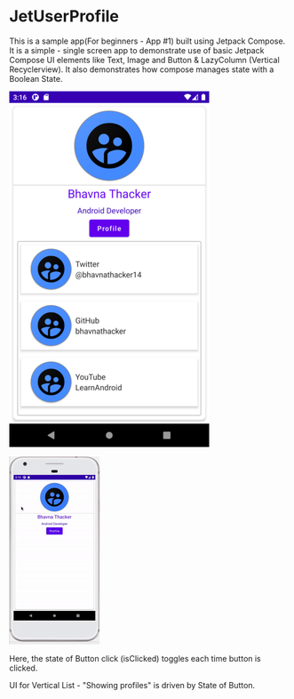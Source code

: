 # JetUserProfile
This is a sample app(For beginners - App #1) built using Jetpack Compose. It is a simple - single screen app to demonstrate use of basic Jetpack Compose UI elements like Text, Image and Button & LazyColumn (Vertical Recyclerview). It also demonstrates how compose manages state with a Boolean State. 


 ![Alt text](https://github.com/bhavnathacker/JetUserProfile/blob/master/img_userprofile2.png)

 ![Alt text](https://github.com/bhavnathacker/JetUserProfile/blob/master/image.gif)
 
 Here, the state of Button click (isClicked) toggles each time button is clicked. 
 
 UI for Vertical List - "Showing profiles" is driven by State of Button. 
